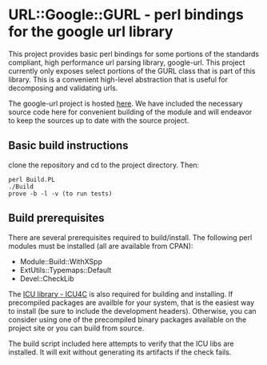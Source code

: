 URL::Google::GURL - perl bindings for the google url library
============================================================

This project provides basic perl bindings for some portions of the standards compliant, high performance url parsing library, google-url. This project currently only exposes select portions of the GURL class that is part of this library. This is a convenient high-level abstraction that is useful for decomposing and validating urls.

The google-url project is hosted [here](http://code.google.com/p/google-url/). We have included the necessary source code here for convenient building of the module and will endeavor to keep the sources up to date with the source project.

Basic build instructions
-------------------------

clone the repository and cd to the project directory. Then:

    perl Build.PL
    ./Build
    prove -b -l -v (to run tests)

Build prerequisites
-------------------

There are several prerequisites required to build/install. The following perl modules must be installed (all are available from CPAN):

* Module::Build::WithXSpp
* ExtUtils::Typemaps::Default
* Devel::CheckLib

The [ICU library - ICU4C](http://site.icu-project.org/download) is also required for building and installing. If precompiled packages are availble for your system, that is the easiest way to install (be sure to include the development headers). Otherwise, you can consider using one of the precompiled binary packages available on the project site or you can build from source.

The build script included here attempts to verify that the ICU libs are installed. It will exit without generating its artifacts if the check fails.



